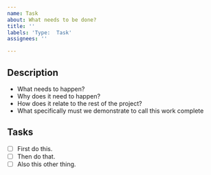 ```yaml
---
name: Task
about: What needs to be done?
title: ''
labels: 'Type:  Task'
assignees: ''

---
```


## Description
* What needs to happen?
* Why does it need to happen?
* How does it relate to the rest of the project?
* What specifically must we demonstrate to call this work complete

## Tasks
* [ ] First do this.
* [ ] Then do that.
* [ ] Also this other thing.
